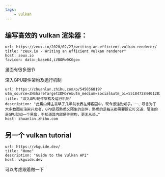 ```yaml
---
tags:
    - vulkan
---
```


## 编写高效的 vulkan 渲染器：


```cardlink
url: https://zeux.io/2020/02/27/writing-an-efficient-vulkan-renderer/
title: "zeux.io - Writing an efficient Vulkan renderer"
host: zeux.io
favicon: data:;base64,iVBORw0KGgo=
```


里面有很多细节


深入GPU硬件架构及运行机制


```cardlink
url: https://zhuanlan.zhihu.com/p/545056819?utm_source=ZHShareTargetIDMore&utm_medium=social&utm_oi=551847284401283072
title: "深入GPU硬件架构及运行机制"
description: "此篇由博主最早于几年前发表在博客园中，现今搬运到知乎。一、导言对于大多数图形渲染开发者，GPU是既熟悉又陌生的部件，熟悉的是每天都需要跟它打交道，陌生的是GPU就如一个黑盒，不知道其内部硬件架构，更无从谈…"
host: zhuanlan.zhihu.com
```


## 另一个 vulkan tutorial


```cardlink
url: https://vkguide.dev/
title: "Home"
description: "Guide to the Vulkan API"
host: vkguide.dev
```


可以考虑跟着做一下